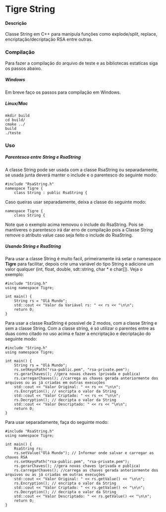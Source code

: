 # Tigre String
#### Descrição
Classe String em C++ para manipula funções como explode/split, replace, encriptação/decriptação RSA entre outras.
<br/>


### Compilação

Para fazer a compilação do arquivo de teste e as bibliotecas estaticas siga os passos abaixo.

##### Windows

Em breve faço os passos para compilação em Windows.

##### Linux/Mac
```
mkdir build
cd build/
cmake ../
build
./teste
```

### Uso

##### Parentesco entre String e RsaString

A classe String pode ser usada com a classe RsaString ou separadamente,
se usada junta deverá manter o include e o parentesco do seguinte modo:

```
#include "RsaString.h"
namespace Tigre {
    class String : public RsaString {
```

Caso queiras usar separadamente, deixa a classe do seguinte modo:

```
namespace Tigre {
    class String {
```

Note que o exemplo acima removou o include do RsaString. Pois se mantiveres
o parentesco irá dar erro de compilação pois a Classe String remove o
atributo value caso seja feito o include do RsaString.

##### Usando String e RsaString

Para usar a classe String é muito facil, primeiramente irá setar o
namespace <b>Tigre</b> para facilitar, depois crie uma variável do tipo String
e adicione um valor qualquer (int, float, double, sdt::string, char * e char[]). Veja o exemplo:

```
#include "String.h"
using namespace Tigre;

int main() {
    String rs = "Olá Mundo";
    std::cout << "Valor da Variável rs: " << rs << "\n\n";
    return 0;
}
```

Para usar a classe RsaString é possivel de 2 modos, com a classe String e sem a classe String.
Com a classe string, é só utilizar o parentes entre as duas como citado
no uso acima e fazer a encriptação e decriptação do seguinte modo:

```
#include "String.h"
using namespace Tigre;

int main() {
    String rs = "Olá Mundo";
    rs.setKeysPath("rsa-public.pem", "rsa-private.pem");
    rs.gerarChaves(); //gera novas chaves (privada e publica)
    rs.carregarChaves(); //carrega as chaves gerada anteriormente dos arquivos ou as já criadas em outras execuções
    std::cout << "Valor Original: " << rs << "\n\n";
    rs.Encryption(); // encripta o valor da String
    std::cout << "Valor Criptado: " << rs << "\n\n";
    rs.Decryption(); // decripta o valor da String
    std::cout << "Valor Descriptado: " << rs << "\n\n";
    return 0;
}
```

Para usar separadamente, faça do seguinte modo:

```
#include "RsaString.h"
using namespace Tigre;

int main() {
    RsaString rs;
    rs.setValue("Olá Mundo"); // Informar onde salvar e carregar as chaves RSA
    rs.setKeysPath("rsa-public.pem", "rsa-private.pem");
    rs.gerarChaves(); //gera novas chaves (privada e publica)
    rs.carregarChaves(); //carrega as chaves gerada anteriormente dos arquivos ou as já criadas em outras execuções
    std::cout << "Valor Original: " << rs.getValue() << "\n\n";
    rs.Encryption(); // encripta o valor da String
    std::cout << "Valor Criptado: " << rs.getValue() << "\n\n";
    rs.Decryption(); // decripta o valor da String
    std::cout << "Valor Descriptado: " << rs.getValue() << "\n\n";
    return 0;
}
```